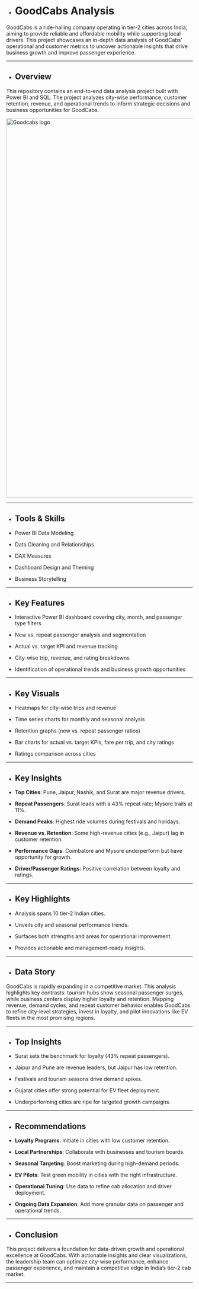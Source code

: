 

- # GoodCabs Analysis

GoodCabs is a ride-hailing company operating in tier-2 cities across India, aiming to provide reliable and affordable mobility while supporting local drivers. This project showcases an in-depth data analysis of GoodCabs’ operational and customer metrics to uncover actionable insights that drive business growth and improve passenger experience.

---

- ## Overview

This repository contains an end-to-end data analysis project built with Power BI and SQL. The project analyzes city-wise performance, customer retention, revenue, and operational trends to inform strategic decisions and business opportunities for GoodCabs.

<img width="1024" height="1024" alt="Goodcabs logo" src="https://github.com/user-attachments/assets/1f3c9be9-5613-4013-b8b3-a8955bc61ce2" />

---

- ## Tools & Skills

- Power BI Data Modeling
- Data Cleaning and Relationships
- DAX Measures
- Dashboard Design and Theming
- Business Storytelling

---

- ## Key Features

- Interactive Power BI dashboard covering city, month, and passenger type filters
- New vs. repeat passenger analysis and segmentation
- Actual vs. target KPI and revenue tracking
- City-wise trip, revenue, and rating breakdowns
- Identification of operational trends and business growth opportunities

---

- ## Key Visuals

- Heatmaps for city-wise trips and revenue
- Time series charts for monthly and seasonal analysis
- Retention graphs (new vs. repeat passenger ratios)
- Bar charts for actual vs. target KPIs, fare per trip, and city ratings
- Ratings comparison across cities

---

- ## Key Insights

- **Top Cities**: Pune, Jaipur, Nashik, and Surat are major revenue drivers.
- **Repeat Passengers**: Surat leads with a 43% repeat rate; Mysore trails at 11%.
- **Demand Peaks**: Highest ride volumes during festivals and holidays.
- **Revenue vs. Retention**: Some high-revenue cities (e.g., Jaipur) lag in customer retention.
- **Performance Gaps**: Coimbatore and Mysore underperform but have opportunity for growth.
- **Driver/Passenger Ratings**: Positive correlation between loyalty and ratings.

---

- ## Key Highlights

- Analysis spans 10 tier-2 Indian cities.
- Unveils city and seasonal performance trends.
- Surfaces both strengths and areas for operational improvement.
- Provides actionable and management-ready insights.

---

- ## Data Story

GoodCabs is rapidly expanding in a competitive market. This analysis highlights key contrasts: tourism hubs show seasonal passenger surges, while business centers display higher loyalty and retention. Mapping revenue, demand cycles, and repeat customer behavior enables GoodCabs to refine city-level strategies, invest in loyalty, and pilot innovations like EV fleets in the most promising regions.

---

- ## Top Insights

- Surat sets the benchmark for loyalty (43% repeat passengers).
- Jaipur and Pune are revenue leaders, but Jaipur has low retention.
- Festivals and tourism seasons drive demand spikes.
- Gujarat cities offer strong potential for EV fleet deployment.
- Underperforming cities are ripe for targeted growth campaigns.

---

- ## Recommendations

- **Loyalty Programs**: Initiate in cities with low customer retention.
- **Local Partnerships**: Collaborate with businesses and tourism boards.
- **Seasonal Targeting**: Boost marketing during high-demand periods.
- **EV Pilots**: Test green mobility in cities with the right infrastructure.
- **Operational Tuning**: Use data to refine cab allocation and driver deployment.
- **Ongoing Data Expansion**: Add more granular data on passenger and operational trends.

---

- ## Conclusion

This project delivers a foundation for data-driven growth and operational excellence at GoodCabs. With actionable insights and clear visualizations, the leadership team can optimize city-wise performance, enhance passenger experience, and maintain a competitive edge in India’s tier-2 cab market.

---


